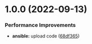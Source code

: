 # 1.0.0 (2022-09-13)


### Performance Improvements

* **ansible:** upload code ([68df365](https://github.com/hackwish/ansible-powershell/commit/68df365a6ef262e4e8786ce1ed9447c755f2c267))
